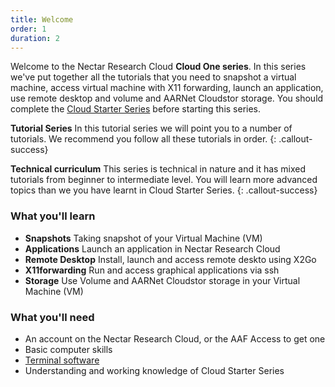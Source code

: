 ```yaml
---
title: Welcome
order: 1
duration: 2
---
```


Welcome to the Nectar Research Cloud **Cloud One series**. In this series we've put together all the tutorials that you need to snapshot a virtual machine, access virtual machine with X11 forwarding, launch an application, use remote desktop and volume and AARNet Cloudstor storage. You should complete the [Cloud Starter Series](/cloud-starter) before starting this series.

**Tutorial Series**
In this tutorial series we will point you to a number of tutorials. We recommend you follow all these tutorials in order.
{: .callout-success}

**Technical curriculum**
This series is technical in nature and it has mixed tutorials from beginner to intermediate level. You will learn more advanced topics than we you have learnt in Cloud Starter Series. 
{: .callout-success}

### What you'll learn

- **Snapshots**
    Taking snapshot of your Virtual Machine (VM)
- **Applications**
    Launch an application in Nectar Research Cloud
- **Remote Desktop**
    Install, launch and access remote deskto using X2Go
- **X11forwarding**
    Run and access graphical applications via ssh
- **Storage**
    Use Volume and AARNet Cloudstor storage in your Virtual Machine (VM)
   
### What you'll need

- An account on the Nectar Research Cloud, or the AAF Access to get one 
- Basic computer skills
- [Terminal software](https://support.ehelp.edu.au/support/solutions/articles/6000223964-terminal-software)
 - Understanding and working knowledge of Cloud Starter Series
